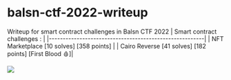 # balsn-ctf-2022-writeup

Writeup for smart contract challenges in Balsn CTF 2022
| Smart contract challenges :                            |
|--------------------------------------------------------|
| NFT Marketplace [10 solves] [358 points]               |
| Cairo Reverse [41 solves] [182 points] [First Blood 🩸]|

![](https://i.imgur.com/pXpLgbM.png)
